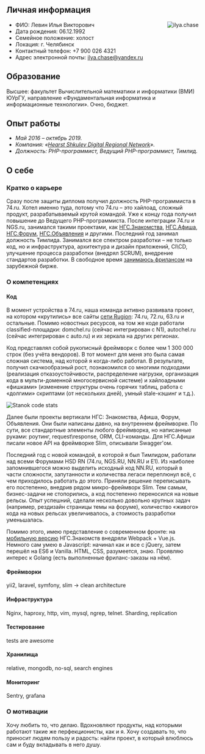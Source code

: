 ## Личная информация
<img align="right" src="https://github.com/ilyachase/curriculum_vitae/blob/master/img/me.jpg?raw=true" alt="ilya.chase"/>

- ФИО: Левин Илья Викторович
- Дата рождения: 06.12.1992
- Семейное положение: холост
- Локация: г. Челябинск
- Контактный телефон: +7 900 026 4321
- Адрес электронной почты: ilya.chase@yandex.ru

## Образование
Высшее: факультет Вычислительной математики и информатики (ВМИ) ЮУрГУ, направление «Фундаментальная информатика и информационные технологии». Очно, бюджет.

## Опыт работы
- *Май 2016 – октябрь 2019.*
- *Компания: «[Hearst Shkulev Digital Regional Network](http://www.hearst-shkulev-media.ru/projects/rn/)».*
- *Должность: PHP-программист, Ведущий PHP-программист, Тимлид.*

## О себе
### Кратко о карьере
Сразу после защиты диплома получил должность PHP-программиста в 74.ru. Хотел именно туда, потому что 74.ru – это хайлоад, сложный продукт, разрабатываемый крутой командой. Уже к концу года получил повышение до Ведущего PHP-программиста. После интеграции 74.ru и NGS.ru, занимался такими проектами, как [НГС.Знакомства](https://love.ngs.ru/), [НГС.Афиша](https://afisha.ngs.ru/), [НГС.Форум](https://forum.ngs.ru/), [НГС.Объявления](https://do.ngs.ru/) и другими. Последний год занимал должность Тимлида.
Занимался все спектром разработки – не только код, но и инфраструктура, архитектура и дизайн приложений, CI\CD, улучшение процесса разработки (внедрял SCRUM), внедрение стандартов разработки. В свободное время [занимаюсь фрилансом](https://www.upwork.com/freelancers/~012c6b4205549a7dc4) на зарубежной бирже.

### О компетенциях
#### Код
В момент устройства в 74.ru, наша команда активно развивала проект, на котором «крутились» все сайты [сети Rugion](https://rugion.ru/stat/): 74.ru, 72.ru, 63.ru и остальные. Помимо новостных ресурсов, на том же коде работали classified-площадки: domchel.ru (сейчас интегрирован с N1), autochel.ru (сейчас интегрирован с auto.ru) и их зеркала на других регионах.

Код представлял собой рукописный фреймворк с более чем 1 300 000 строк (без учёта вендоров). В тот момент для меня это была самая сложная система, над которой я когда-либо работал. В результате, получил скачкообразный рост, познакомился со многими подходами (реализация отказоустойчивости, распределение нагрузки, организация кода в мульти-доменной многосервисной системе) и хайлоадными «фишками» (изменение структуры очень горячих таблиц, работа с «долгими» скриптами (от нескольких дней), умный stale-кэшинг и т.д.).

<img align="center" src="https://github.com/ilyachase/curriculum_vitae/blob/master/img/stanok_code_stats.jpg?raw=true" alt="Stanok code stats"/>

Далее были проекты вертикали НГС: Знакомства, Афиша, Форум, Объявления. Они были написаны давно, на внутреннем фреймворке. По сути, все стандартные элементы любого фреймворка, но написанные руками: роутинг, request\response, ORM, CLI-команды.
Для НГС.Афиши писали новое API на фреймворке Slim, описывали Swagger'ом.

Последний год с новой командой, в которой я был Тимлидом, работали над всеми Форумами HSD RN (74.ru, NGS.RU, NN.RU и E1). Из наиболее запомнившегося можно выделить исходный код NN.RU, который в части сложности, запутанности и количества легаси переплюнул всё, с чем приходилось работать до этого. Приняли решение переписывать его постепенно, внедрив рядом микро-фреймворк Slim. Тем самым, бизнес-задачи не стопорились, а код постепенно переносился на новые рельсы. Опыт успешний, сделали несколько довольно крупных задач (например, рездизайн страницы темы на форуме), количество «живого» кода на новых рельсах увеличивалось, а стоимость разработки уменьшалась.

Помимо этого, имею представление о современном фронте: на [мобильную версию](https://m.love.ngs.ru/?not_redirect_mobile=1) НГС.Знакомств внедряли Webpack + Vue.js. Немного сам умею в Javascript: начинал как и все с jQuery, затем перешёл на ES6 и Vanilla. HTML, CSS, разумеется, знаю. Проявляю интерес к Golang (есть выполненные фриланс-заказы на нём).

#### Фреймворки
yii2, laravel, symfony, slim -> clean architecture
#### Инфраструктура
Nginx, haproxy, http, vim, mysql, ngrep, telnet. Sharding, replication
#### Тестирование
tests are awesome
#### Хранилища
relative, mongodb, no-sql, search engines
#### Мониторинг
Sentry, grafana

### О мотивации
Хочу любить то, что делаю. Вдохновляют продукты, над которыми работают такие же перфекционисты, как и я. Хочу создавать то, что приносит людям пользу и радость: найти проект, в который влюблюсь сам и буду вкладывать в него душу.
